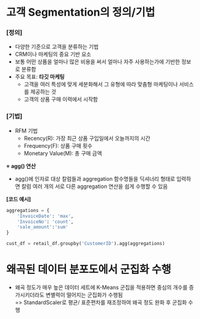 # **고객 Segmentation의 정의/기법**

### **[정의]**
- 다양한 기준으로 고객을 분류하는 기법
- CRM이나 마케팅의 중요 기반 요소
- 보통 어떤 상품을 얼마나 많은 비용을 써서 얼마나 자주 사용하는가에 기반한 정보로 분류함
- 주요 목표: **타깃 마케팅**
  - 고객을 여러 특성에 맞게 세분화해서 그 유형에 따라 맞춤형 마케팅이나 서비스를 제공하는 것
  - 고객의 상품 구매 이력에서 시작함

### **[기법]**
- RFM 기법
  - Recency(R): 가장 최근 상품 구입일에서 오늘까지의 시간
  - Frequency(F): 상품 구매 횟수
  - Monetary Value(M): 총 구매 금액

※ **agg() 연산**
- agg()에 인자로 대상 칼럼들과 aggregation 함수명들을 딕셔너리 형태로 입력하면 칼럼 여러 개의 서로 다른 aggregation 연산을 쉽게 수행할 수 있음  

**[코드 예시]**  
```Python  
aggregations = {  
    'InvoiceDate': 'max',  
    'InvoiceNo': 'count',  
    'sale_amount':'sum'  
}  

cust_df = retail_df.groupby('CustomerID').agg(aggregations)
```

# **왜곡된 데이터 분포도에서 군집화 수행**
- 왜곡 정도가 매우 높은 데이터 세트에 K-Means 군집을 적용하면 중심의 개수를 증가시키더라도 변별력이 떨어지는 군집화가 수행됨  
  => StandardScaler로 평균/ 표준편차를 재조정하여 왜곡 정도 완화 후 군집화 수행

 



